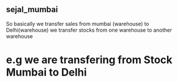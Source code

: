 ## sejal_mumbai
So basically we transfer sales from mumbai (warehouse) to Delhi(warehouse)
we transfer stocks from one warehouse to another warehouse

# e.g we are transfering from Stock Mumbai to Delhi
